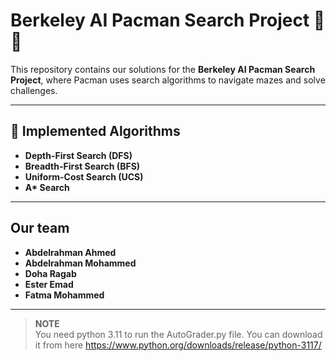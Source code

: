 # Berkeley AI Pacman Search Project 🧠👾  

This repository contains our solutions for the **Berkeley AI Pacman Search Project**, where Pacman uses search algorithms to navigate mazes and solve challenges.  

---

## 🚀 Implemented Algorithms  
- **Depth-First Search (DFS)**  
- **Breadth-First Search (BFS)**  
- **Uniform-Cost Search (UCS)**  
- **A\* Search**  

---
## Our team
- **Abdelrahman Ahmed** 
- **Abdelrahman Mohammed**
- **Doha Ragab**
- **Ester Emad**
- **Fatma Mohammed**
---

> **NOTE**  
> You need python 3.11 to run the AutoGrader.py file.
> You can download it from here https://www.python.org/downloads/release/python-3117/